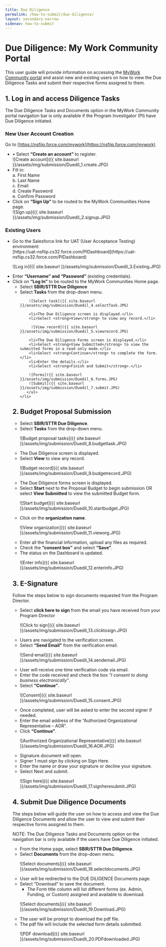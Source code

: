 ```yaml
---
title: Due Diligence
permalink: /how-to-submit/due-diligence/
layout: secondary-narrow
sidenav: how-to-submit
---
```


# Due Diligence: My Work Community Portal
This user guide will provide information on accessing the [MyWork Community portal](https://nsfiip.force.com/mywork) and assist new and existing users on how to view the Due Diligence Tasks and submit their respective forms assigned to them.

## 1. Log in and access Diligence Tasks
The Due Diligence Tasks and Documents option in the MyWork Community portal navigation bar is only available if the Program Investigator (PI) have Due Diligence initiated. 

### New User Account Creation
Go to [https://nsfiip.force.com/mywork](https://nsfiip.force.com/mywork)
  <ul>
  <li>•	Select <strong>“Create an account”</strong> to register.</li>
  ![Create account]({{ site.baseurl }}/assets/img/submission/Duedil_1.create.JPG)

  <li>Fill in:<br>
   a. First Name<br>
   b. Last Name<br>
   c. Email<br>
   d. Create Password<br>
   e. Confirm Password
  </li>
  
  <li>Click on <strong>“Sign Up”</strong> to be routed to the MyWork Communities Home page.</li>
    ![Sign up]({{ site.baseurl }}/assets/img/submission/Duedil_2.signup.JPG)
  </ul>
  
  ### Existing Users
  <ul>
  <li>Go to the Salesforce link for UAT (User Acceptance Testing) environment: <br>
    [https://uat-nsfiip.cs32.force.com/PIDashboard](https://uat-nsfiip.cs32.force.com/PIDashboard)</li>
    
  ![Log in]({{ site.baseurl }}/assets/img/submission/Duedil_3.Existing.JPG)
  
  <li>Enter <strong>“Username” and “Password”</strong> (existing credentials).
  
  <li>Click on <strong>“Log In”</strong> to be routed to the MyWork Communities Home page.
      <ul>
        <li>Select <strong>SBIR/STTR Due Diligence</strong></li>
        <li>Select <strong>Tasks</strong> from the drop-down menu.</li>
        
        ![Select task]({{ site.baseurl }}/assets/img/submission/Duedil_4.selectTask.JPG)
        
        <li>The Due Diligence screen is displayed.</li>
        <li>Select <strong>View</strong> to view any record.</li>
        
         ![View record]({{ site.baseurl }}/assets/img/submission/Duedil_5.viewrecord.JPG)
       
        <li>The Due Diligence Forms screen is displayed.</li>
        <li>Select <strong>View Submitted</strong> to view the submitted forms in a read only mode.</li>
        <li>Select <strong>Continue</strong> to complete the form.</li>
        <li>Enter the details.</li>
        <li>Select <strong>Finish and Submit</strong>.</li>
        
        ![Forms]({{ site.baseurl }}/assets/img/submission/Duedil_6.forms.JPG)
        ![Submit]({{ site.baseurl }}/assets/img/submission/Duedil_7.submit.JPG)
       </ul>
    </li>
  </ul>
    
## 2. Budget Proposal Submission
  <ul>
  <li>Select <strong>SBIR/STTR Due Diligence</strong>.</li>
  <li>Select <strong>Tasks</strong> from the drop-down menu.</li>
    
  ![Budget proposal tasks]({{ site.baseurl }}/assets/img/submission/Duedil_8.budgettask.JPG)
    
  <li>The Due Diligence screen is displayed.</li>
  <li>Select <strong>View</strong> to view any record.</li>
  
   ![Budget record]({{ site.baseurl }}/assets/img/submission/Duedil_9.budgetrecord.JPG)
  
  <li>The Due Diligence forms screen is displayed.</li>
  <li>Select <strong>Start</strong> next to the Proposal Budget to begin submission OR select <strong>View Submitted</strong> to view the submitted Budget form.</li>

  ![Start budget]({{ site.baseurl }}/assets/img/submission/Duedil_10.startbudget.JPG)
  
  <li>Click on the <strong>organization name</strong>.</li>
  
  ![View organization]({{ site.baseurl }}/assets/img/submission/Duedil_11.vieworg.JPG)
  
  <li>Enter all the financial information, upload any files as required.</li>
  <li>Check the <strong>“consent box”</strong> and select <strong>“Save”</strong>.</li>
  <li>The status on the Dashboard is updated.</li>
  
  ![Enter info]({{ site.baseurl }}/assets/img/submission/Duedil_12.enterinfo.JPG)
  
  </ul>

## 3. E-Signature
  Follow the steps below to sign documents requested from the Program Director.
  
  <ul>
  <li>Select <strong>click here to sign</strong> from the email you have received from your Program Director</li>
  
  ![Click to sign]({{ site.baseurl }}/assets/img/submission/Duedil_13.clicktosign.JPG)
  
  <li>Users are navigated to the verification screen.</li>
  <li>Select <strong>“Send Email”</strong> from the verification email.</li>
  
  ![Send email]({{ site.baseurl }}/assets/img/submission/Duedil_14.sendemail.JPG)

  <li>User will receive one time verification code via email.</li>
  <li>Enter the code received and check the box <em>“I consent to doing business electronically"</em>.</li>
  <li>Select <strong>“Continue”</strong>.</li>
  
  ![Consent]({{ site.baseurl }}/assets/img/submission/Duedil_15.consent.JPG)

  <li>Once completed, user will be asked to enter the second signer if needed.</li>
  <li>Enter the email address of the “Authorized Organizational Representative – AOR”.</li>
  <li>Click <strong>“Continue”</strong>.</li>

  ![Aurthorized Organizational Representative]({{ site.baseurl }}/assets/img/submission/Duedil_16.AOR.JPG)
  
  <li>Signature document will open.</li>
  <li>Signer 1 must sign by clicking on Sign Here.</li>
  <li>Enter the name or draw your signature or decline your signature.</li>
  <li>Select Next and submit.</li>

  ![Sign here]({{ site.baseurl }}/assets/img/submission/Duedil_17.signheresubmit.JPG)

  </ul>
  
## 4. Submit Due Diligence Documents 
The steps below will guide the user on how to access and view the Due Diligence Documents and allow the user to view and submit their respective forms assigned to them.

NOTE: The Due Diligence Tasks and Documents option on the navigation bar is only available if the users have Due Diligence initiated. 

<ul>
  <li>From the Home page, select <strong>SBIR/STTR Due Diligence</strong>.</li>
  <li>Select <strong>Documents</strong> from the drop-down menu. </li>
  
  ![Select documents]({{ site.baseurl }}/assets/img/submission/Duedil_18.selectdocuments.JPG)
  
  <li>User will be redirected to the DUE DILIGENCE Documents page.</li>
  <li>Select “Download” to save the document.
    <ul>
      <li>The Form title column will list different forms (ex. Admin, Funding, or Custom) assigned and available to download.</li>
    </ul>    
  </li>
  
  ![Select documents]({{ site.baseurl }}/assets/img/submission/Duedil_19.Download.JPG)
      
  <li>The user will be prompt to download the pdf file.</li>
  <li>The pdf file will include the selected form details submitted.</li>
  
  ![PDF download]({{ site.baseurl }}/assets/img/submission/Duedil_20.PDFdownloaded.JPG)
  
  </ul>


  
  
  

  
